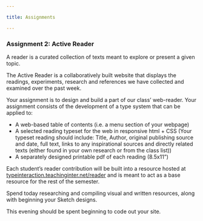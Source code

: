 ```yaml
---

title: Assignments

---
```


### Assignment 2: Active Reader

A reader is a curated collection of texts meant to explore or present a given topic. 

The Active Reader is a collaboratively built website that displays the readings, experiments, research and references we have collected and examined over the past week.

Your assignment is to design and build a part of our class’ web-reader. Your assignment consists of the development of a type system that can be applied to:
- A web-based table of contents (i.e. a menu section of your webpage)
- A selected reading typeset for the web in responsive html + CSS  (Your typeset reading should include: Title, Author, original publishing source and date, full text, links to any inspirational sources and directly related texts (either found in your own research or from the class list))
- A separately designed printable pdf of each reading (8.5x11”)

Each student’s reader contribution will be built into a resource hosted at [typeinteraction.teachinginter.net/reader](http://typeinteraction.teachinginter.net/reader) and is meant to act as a base resource for the rest of the semester.

Spend today researching and compiling visual and written resources, along with beginning your Sketch designs. 

This evening should be spent beginning to code out your site. 